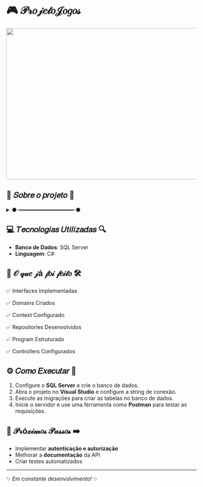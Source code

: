 # 🎮 𝒫𝓇𝑜𝒿𝑒𝓉𝑜𝒥𝑜𝑔𝑜𝓈

<img src="https://media.giphy.com/media/U52dVpL1r59pC/giphy.gif?cid=ecf05e47rcmagm82dfgz50wtey7x38km0e4artvnlhj4mlfq&ep=v1_gifs_search&rid=giphy.gif&ct=g" width="900" height="400" />

## 👾 𝑆𝑜𝑏𝑟𝑒 𝑜 𝑝𝑟𝑜𝑗𝑒𝑡𝑜 👾
<details>
  <summary>
  ●-━━━━━━━━━━━━━━━━━-●
 </summary>
❝O ProjetoJogos é um projeto voltado para o aprendizado no desenvolvimento de APIs utilizando C#. O objetivo é criar uma API para gerenciamento de jogos.❞
  <br>
</details>

## 💻 𝑇𝑒𝑐𝑛𝑜𝑙𝑜𝑔𝑖𝑎𝑠 𝑈𝑡𝑖𝑙𝑖𝑧𝑎𝑑𝑎𝑠 🔍
- **Banco de Dados**: SQL Server
- **Linguagem**: C#

## 🚀 𝒪 𝓆𝓊𝑒 𝒿á 𝒻𝑜𝒾 𝒻𝑒𝒾𝓉𝑜 🛠️
✅ Interfaces Implementadas

✅ Domains Criados

✅ Context Configurado

✅ Repositories Desenvolvidos

✅ Program Estruturado

✅ Controllers Configurados

## ⚙️ 𝐶𝑜𝑚𝑜 𝐸𝑥𝑒𝑐𝑢𝑡𝑎𝑟 📝
1. Configure o **SQL Server** e crie o banco de dados.
2. Abra o projeto no **Visual Studio** e configure a string de conexão.
3. Execute as migrações para criar as tabelas no banco de dados.
4. Inicie o servidor e use uma ferramenta como **Postman** para testar as requisições.

## 🔗 𝒫𝓇ó𝓍𝒾𝓂𝑜𝓈 𝒫𝒶𝓈𝓈𝑜𝓈 ➡️
- Implementar **autenticação e autorização**
- Melhorar a **documentação** da API
- Criar testes automatizados

---
✨ _Em constante desenvolvimento!_ ✨

